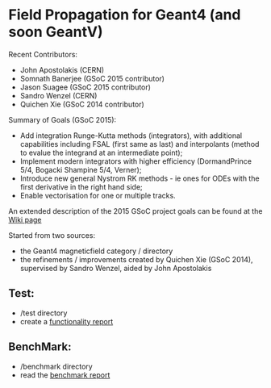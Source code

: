 # Field Propagation for Geant4 (and soon GeantV)

Recent Contributors:
* John Apostolakis (CERN)
* Somnath Banerjee (GSoC 2015 contributor)
* Jason Suagee (GSoC 2015 contributor)
* Sandro Wenzel (CERN)
* Quichen Xie (GSoC 2014 contributor)

Summary of Goals (GSoC 2015):
* Add integration Runge-Kutta methods (integrators), with additional capabilities including FSAL (first same as last) and interpolants (method to evalue the integrand at an intermediate point);
* Implement modern integrators with higher efficiency (DormandPrince 5/4, Bogacki Shampine 5/4, Verner);
* Introduce new general Nystrom RK methods - ie ones for ODEs with the first derivative in the right hand side;
* Enable vectorisation for one or multiple tracks.

An extended description of the 2015 GSoC project goals can be found at the [Wiki page](https://github.com/jonapost/field_propagation/wiki)

Started from two sources:
* the Geant4 magneticfield category / directory
* the refinements / improvements created by Quichen Xie (GSoC 2014), supervised by Sandro Wenzel, aided by John Apostolakis

## Test:

* /test directory
* create a [functionality report](https://bitbucket.org/jonapost/field_propagation/wiki/functionality) 

## BenchMark:

* /benchmark directory
* read the [benchmark report](https://bitbucket.org/jonapost/field_propagation/wiki/benchmark)
